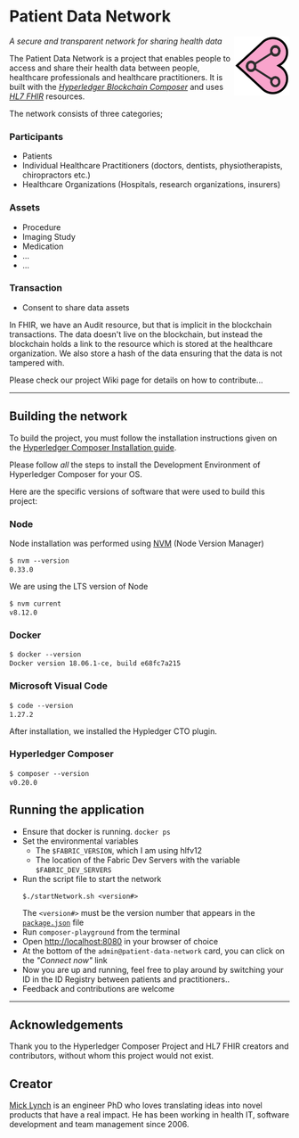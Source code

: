 # Patient Data Network

<img align="right" src="resources/maimi.png" padding="20px" width="100px"/>

_A secure and transparent network for sharing health data_

The Patient Data Network is a project that enables people to access and share their health data between people, healthcare professionals and healthcare practitioners. It is built with the _[Hyperledger Blockchain Composer](https://www.hyperledger.org)_ and uses _[HL7 FHIR](https://www.hl7.org/fhir/)_ resources.

The network consists of three categories;

### Participants
* Patients 
* Individual Healthcare Practitioners (doctors, dentists, physiotherapists, chiropractors etc.)
* Healthcare Organizations (Hospitals, research organizations, insurers)

### Assets
* Procedure
* Imaging Study
* Medication
* ...
* ...

### Transaction
* Consent to share data assets


In FHIR, we have an Audit resource, but that is implicit in the blockchain transactions. The data doesn't live on the blockchain, but instead the blockchain holds a link to the resource which is stored at the healthcare organization. We also store a hash of the data ensuring that the data is not tampered with.

Please check our project Wiki page for details on how to contribute...

***

## Building the network

To build the project, you must follow the installation instructions given on the [Hyperledger Composer Installation guide](https://hyperledger.github.io/composer/v0.19/installing/installing-index).

Please follow *all* the steps to install the Development Environment of Hyperledger Composer for your OS.

Here are the specific versions of software that were used to build this project:

### Node
Node installation was performed using [NVM](https://github.com/creationix/nvm) (Node Version Manager)
```
$ nvm --version
0.33.0
```
We are using the LTS version of Node
```
$ nvm current
v8.12.0
```
### Docker

```
$ docker --version
Docker version 18.06.1-ce, build e68fc7a215

```
### Microsoft Visual Code
```
$ code --version
1.27.2

```
After installation, we installed the Hypledger CTO plugin.

### Hyperledger Composer

```
$ composer --version
v0.20.0
```
## Running the application

* Ensure that docker is running. `docker ps`
* Set the environmental variables
    * The `$FABRIC_VERSION`, which I am using hlfv12 
    * The location of the Fabric Dev Servers with the variable `$FABRIC_DEV_SERVERS`
* Run the script file to start the network
    ```
    $./startNetwork.sh <version#>
    ```
    The ```<version#>``` must be the version number that appears in the [`package.json`](package.json) file 
* Run `composer-playground` from the terminal
* Open [http://localhost:8080](http://localhost:8080) in your browser of choice
* At the bottom of the `admin@patient-data-network` card, you can click on the _"Connect now"_ link
* Now you are up and running, feel free to play around by switching your ID in the ID Registry between patients and practitioners..
* Feedback and contributions are welcome

---

## Acknowledgements
Thank you to the Hyperledger Composer Project and HL7 FHIR creators and contributors, without whom this project would not exist.

## Creator
[Mick Lynch](https://mlynch.redbrick.dcu.ie) is an engineer PhD who loves translating ideas into novel products that have a real impact. He has been working in health IT, software development and team management since 2006.
